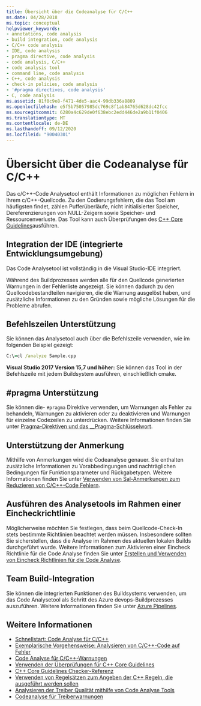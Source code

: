 ```yaml
---
title: Übersicht über die Codeanalyse für C/C++
ms.date: 04/28/2018
ms.topic: conceptual
helpviewer_keywords:
- annotations, code analysis
- build integration, code analysis
- C/C++ code analysis
- IDE, code analysis
- pragma directive, code analysis
- code analysis, C/C++
- code analysis tool
- command line, code analysis
- C++, code analysis
- check-in policies, code analysis
- '#pragma directives, code analysis'
- C, code analysis
ms.assetid: 81f0c9e8-f471-4de5-aac4-99db336a8809
ms.openlocfilehash: e5f5b75057985dc769c8f1ab84765d628dc42fcc
ms.sourcegitcommit: 6280a4c629de0f638ebc2edd446de2a9b11f0406
ms.translationtype: MT
ms.contentlocale: de-DE
ms.lasthandoff: 09/12/2020
ms.locfileid: "90040301"
---
```

# <a name="code-analysis-for-cc-overview"></a>Übersicht über die Codeanalyse für C/C++

Das c/C++-Code Analysetool enthält Informationen zu möglichen Fehlern in Ihrem c/C++-Quellcode. Zu den Codierungsfehlern, die das Tool am häufigsten findet, zählen Pufferüberläufe, nicht initialisierter Speicher, Dereferenzierungen von NULL-Zeigern sowie Speicher- und Ressourcenverluste. Das Tool kann auch Überprüfungen des [C++ Core Guidelines](https://github.com/isocpp/CppCoreGuidelines/blob/master/CppCoreGuidelines.md)ausführen.

## <a name="ide-integrated-development-environment-integration"></a>Integration der IDE (integrierte Entwicklungsumgebung)

Das Code Analysetool ist vollständig in die Visual Studio-IDE integriert.

Während des Buildprozesses werden alle für den Quellcode generierten Warnungen in der Fehlerliste angezeigt. Sie können dadurch zu den Quellcodebestandteilen navigieren, die die Warnung ausgelöst haben, und zusätzliche Informationen zu den Gründen sowie mögliche Lösungen für die Probleme abrufen.

## <a name="command-line-support"></a>Befehlszeilen Unterstützung

Sie können das Analysetool auch über die Befehlszeile verwenden, wie im folgenden Beispiel gezeigt:

```cmd
C:\>cl /analyze Sample.cpp
```

**Visual Studio 2017 Version 15,7 und höher:** Sie können das Tool in der Befehlszeile mit jedem Buildsystem ausführen, einschließlich cmake.

## <a name="pragma-support"></a>#pragma Unterstützung

Sie können die- `#pragma` Direktive verwenden, um Warnungen als Fehler zu behandeln, Warnungen zu aktivieren oder zu deaktivieren und Warnungen für einzelne Codezeilen zu unterdrücken. Weitere Informationen finden Sie unter [Pragma-Direktiven und das __Pragma-Schlüsselwort](/cpp/preprocessor/pragma-directives-and-the-pragma-keyword).

## <a name="annotation-support"></a>Unterstützung der Anmerkung

Mithilfe von Anmerkungen wird die Codeanalyse genauer. Sie enthalten zusätzliche Informationen zu Vorabbedingungen und nachträglichen Bedingungen für Funktionsparameter und Rückgabetypen. Weitere Informationen finden Sie unter [Verwenden von Sal-Anmerkungen zum Reduzieren von C/C++-Code Fehlern](../code-quality/using-sal-annotations-to-reduce-c-cpp-code-defects.md).

## <a name="run-analysis-tool-as-part-of-check-in-policy"></a>Ausführen des Analysetools im Rahmen einer Eincheckrichtlinie

Möglicherweise möchten Sie festlegen, dass beim Quellcode-Check-In stets bestimmte Richtlinien beachtet werden müssen. Insbesondere sollten Sie sicherstellen, dass die Analyse im Rahmen des aktuellen lokalen Builds durchgeführt wurde. Weitere Informationen zum Aktivieren einer Eincheck Richtlinie für die Code Analyse finden Sie unter [Erstellen und Verwenden von Eincheck Richtlinien für die Code Analyse](/visualstudio/code-quality/how-to-create-or-update-standard-code-analysis-check-in-policies).

## <a name="team-build-integration"></a>Team Build-Integration

Sie können die integrierten Funktionen des Buildsystems verwenden, um das Code Analysetool als Schritt des Azure devops-Buildprozesses auszuführen. Weitere Informationen finden Sie unter [Azure Pipelines](/azure/devops/pipelines/index).

## <a name="see-also"></a>Weitere Informationen

- [Schnellstart: Code Analyse für C/C++](quick-start-code-analysis-for-c-cpp.md)
- [Exemplarische Vorgehensweise: Analysieren von C/C++-Code auf Fehler](walkthrough-analyzing-c-cpp-code-for-defects.md)
- [Code Analyse für C/C++-Warnungen](code-analysis-for-c-cpp-warnings.md)
- [Verwenden der Überprüfungen für C++ Core Guidelines](using-the-cpp-core-guidelines-checkers.md)
- [C++ Core Guidelines Checker-Referenz](code-analysis-for-cpp-corecheck.md)
- [Verwenden von Regelsätzen zum Angeben der C++ Regeln, die ausgeführt werden sollen](using-rule-sets-to-specify-the-cpp-rules-to-run.md)
- [Analysieren der Treiber Qualität mithilfe von Code Analyse Tools](/windows-hardware/drivers/develop/analyzing-driver-quality-by-using-code-analysis-tools)
- [Codeanalyse für Treiberwarnungen](/windows-hardware/drivers/devtest/prefast-for-drivers-warnings)
